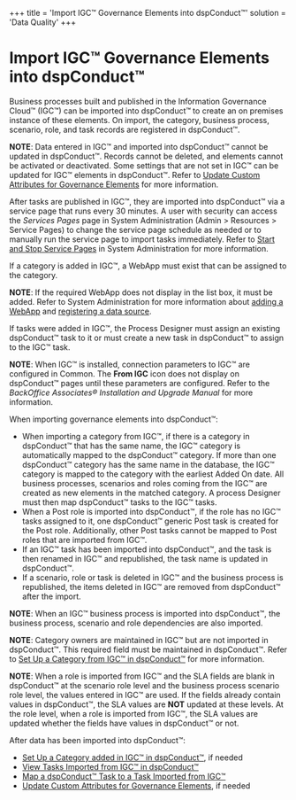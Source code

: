 +++
title = 'Import IGC™ Governance Elements into dspConduct™'
solution = 'Data Quality'
+++

# Import IGC™ Governance Elements into dspConduct™

Business processes built and published in the Information Governance
Cloud™ (IGC™) can be imported into dspConduct™ to create an on premises
instance of these elements. On import, the category, business process,
scenario, role, and task records are registered in dspConduct™.

**NOTE**: Data entered in IGC™ and imported into dspConduct™ cannot be
updated in dspConduct™. Records cannot be deleted, and elements cannot
be activated or deactivated. Some settings that are not set in IGC™ can
be updated for IGC™ elements in dspConduct™. Refer to [Update Custom
Attributes for Governance
Elements](Update_Custom_Attributes_for_Governance_Elements.htm) for more
information.

After tasks are published in IGC™, they are imported into dspConduct™
via a service page that runs every 30 minutes. A user with security can
access the *Services Pages* page in System Administration (Admin \>
Resources \> Service Pages) to change the service page schedule as
needed or to manually run the service page to import tasks immediately.
Refer to [Start and Stop Service
Pages](../../../Platform/Sys_Admin/Use_Cases/Stop_and_Start_Service_Pages.htm)
in System Administration for more information.

If a category is added in IGC™, a WebApp must exist that can be assigned
to the category.

**NOTE**: If the required WebApp does not display in the list box, it
must be added. Refer to System Administration for more information about
[adding a
WebApp](../../../Platform/WebApp_Dev/Create_a_WebApp_in_DSP.htm) and
[registering a data
source](../../../Platform/Sys_Admin/Use_Cases/Register_a_Data_Source.htm).

If tasks were added in IGC™, the Process Designer must assign an
existing dspConduct™ task to it or must create a new task in dspConduct™
to assign to the IGC™ task.

**NOTE**: When IGC™ is installed, connection parameters to IGC™ are
configured in Common. The **From IGC** icon does not display on
dspConduct™ pages until these parameters are configured. Refer to the
*BackOffice Associates® Installation and Upgrade Manual* for more
information.

When importing governance elements into dspConduct™:

  - When importing a category from IGC™, if there is a category in
    dspConduct™ that has the same name, the IGC™ category is
    automatically mapped to the dspConduct™ category. If more than one
    dspConduct™ category has the same name in the database, the IGC™
    category is mapped to the category with the earliest Added On date.
    All business processes, scenarios and roles coming from the IGC™ are
    created as new elements in the matched category. A process Designer
    must then map dspConduct™ tasks to the IGC™ tasks.
  - When a Post role is imported into dspConduct™, if the role has no
    IGC™ tasks assigned to it, one dspConduct™ generic Post task is
    created for the Post role. Additionally, other Post tasks cannot be
    mapped to Post roles that are imported from IGC™.
  - If an IGC™ task has been imported into dspConduct™, and the task is
    then renamed in IGC™ and republished, the task name is updated in
    dspConduct™.
  - If a scenario, role or task is deleted in IGC™ and the business
    process is republished, the items deleted in IGC™ are removed from
    dspConduct™ after the import.

**NOTE**: When an IGC™ business process is imported into dspConduct™,
the business process, scenario and role dependencies are also imported.

**NOTE**: Category owners are maintained in IGC™ but are not imported in
dspConduct™. This required field must be maintained in dspConduct™.
Refer to [Set Up a Category from IGC™ in
dspConduct™](Set_Up_a_Category_from_IGC_in_dspConduct.htm) for more
information.

**NOTE**: When a role is imported from IGC™ and the SLA fields are blank
in dspConduct™ at the scenario role level and the business process
scenario role level, the values entered in IGC™ are used. If the fields
already contain values in dspConduct™, the SLA values are **NOT**
updated at these levels. At the role level, when a role is imported from
IGC™, the SLA values are updated whether the fields have values in
dspConduct™ or not.

After data has been imported into dspConduct™:

  - [Set Up a Category added in IGC™ in
    dspConduct™](Set_Up_a_Category_from_IGC_in_dspConduct.htm), if
    needed
  - [View Tasks Imported from IGC™ in
    dspConduct™](View_Tasks_Imported_from_IGC_in_dspConduct.htm)
  - [Map a dspConduct™ Task to a Task Imported from
    IGC™](Map_a_dspConduct_Task_to_a_Task_Imported_from_IGC.htm)
  - [Update Custom Attributes for Governance
    Elements](Update_Custom_Attributes_for_Governance_Elements.htm), if
    needed
